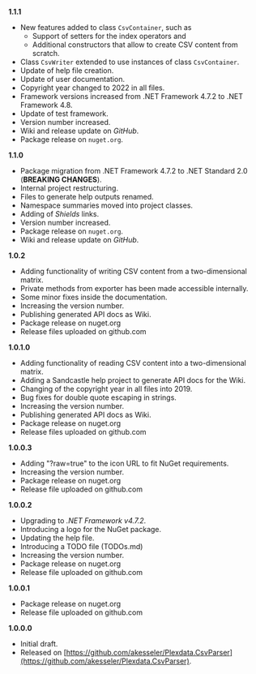 

**1.1.1**
- New features added to class `CsvContainer`, such as 
  - Support of setters for the index operators and 
  - Additional constructors that allow to create CSV content from scratch.
- Class `CsvWriter` extended to use instances of class `CsvContainer`.
- Update of help file creation.
- Update of user documentation.
- Copyright year changed to 2022 in all files.
- Framework versions increased from .NET Framework 4.7.2 to .NET Framework 4.8.
- Update of test framework.
- Version number increased.
- Wiki and release update on _GitHub_.
- Package release on `nuget.org`.

**1.1.0**
- Package migration from .NET Framework 4.7.2 to .NET Standard 2.0 (**BREAKING CHANGES**).
- Internal project restructuring.
- Files to generate help outputs renamed.
- Namespace summaries moved into project classes.
- Adding of _Shields_ links.
- Version number increased.
- Package release on `nuget.org`.
- Wiki and release update on _GitHub_.

**1.0.2**

- Adding functionality of writing CSV content from a two-dimensional matrix.
- Private methods from exporter has been made accessible internally.
- Some minor fixes inside the documentation.
- Increasing the version number.
- Publishing generated API docs as Wiki.
- Package release on nuget.org
- Release files uploaded on github.com

**1.0.1.0**

- Adding functionality of reading CSV content into a two-dimensional matrix.
- Adding a Sandcastle help project to generate API docs for the Wiki.
- Changing of the copyright year in all files into 2019.
- Bug fixes for double quote escaping in strings.
- Increasing the version number.
- Publishing generated API docs as Wiki.
- Package release on nuget.org
- Release files uploaded on github.com

**1.0.0.3**

- Adding "?raw=true" to the icon URL to fit NuGet requirements.
- Increasing the version number.
- Package release on nuget.org
- Release file uploaded on github.com

**1.0.0.2**

- Upgrading to *.NET Framework v4.7.2*.
- Introducing a logo for the NuGet package.
- Updating the help file.
- Introducing a TODO file (TODOs.md)
- Increasing the version number.
- Package release on nuget.org
- Release file uploaded on github.com

**1.0.0.1**

- Package release on nuget.org
- Release file uploaded on github.com

**1.0.0.0**

- Initial draft.
- Released on [https://github.com/akesseler/Plexdata.CsvParser](https://github.com/akesseler/Plexdata.CsvParser).

